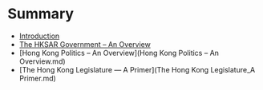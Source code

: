 # Summary

* [Introduction](README.md)
* [The HKSAR Government – An Overview](the_hksar_government__an_overview.md)
* [Hong Kong Politics – An Overview](Hong Kong Politics – An Overview.md)
* [The Hong Kong Legislature — A Primer](The Hong Kong Legislature_A Primer.md)

